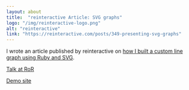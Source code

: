 ```yaml
---
layout: about
title:  "reinteractive Article: SVG graphs"
logo: "/img/reinteractive-logo.png"
alt: "reinteractive"
link: "https://reinteractive.com/posts/349-presenting-svg-graphs"
---
```


I wrote an article published by reinteractive on [how I built a custom line graph using Ruby and SVG](/publications/#reinteractive-svg-graphs-2018).

[Talk at RoR](/presentations/#presenting-svg)

[Demo site](/portfolio/#svg-graphs2018)
